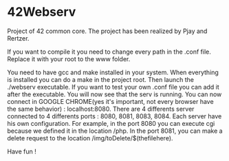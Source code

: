 # 42Webserv
Project of 42 common core. The project has been realized by Pjay and Rertzer.

If you want to compile it you need to change every path in the .conf file. Replace it with your root to the www folder.

You need to have gcc and make installed in your system.
When everything is installed you can do a make in the project root.
Then launch the ./webserv executable. If you want to test your own .conf file you can add it after the executable.
You will now see that the serv is running. You can now connect in GOOGLE CHROME(yes it's important, not every browser have the same behavior) : localhost:8080.
There are 4 differents server connected to 4 differents ports : 8080, 8081, 8083, 8084.
Each server have his own configuration. For example, in the port 8080 you can execute cgi because we defined it in the location /php. In the port 8081, you can make a delete request to the location /img/toDelete/$(thefilehere).

Have fun !


